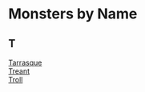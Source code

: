 # Monsters by Name
## T
[Tarrasque](/GM_Rules/monsters/tarrasque)   
[Treant](/GM_Rules/monsters/treant)   
[Troll](/GM_Rules/monsters/troll)   
 
